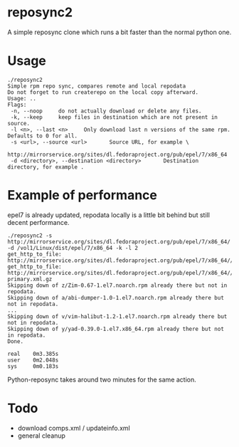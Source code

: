 # reposync2
A simple reposync clone which runs a bit faster than the normal python one.

# Usage
```
./reposync2
Simple rpm repo sync, compares remote and local repodata
Do not forget to run createrepo on the local copy afterward.
Usage: ..
Flags:
 -n, --noop     do not actually download or delete any files.
 -k, --keep     keep files in destination which are not present in source.
 -l <n>, --last <n>     Only download last n versions of the same rpm. Defaults to 0 for all.
 -s <url>, --source <url>       Source URL, for example \
                http://mirrorservice.org/sites/dl.fedoraproject.org/pub/epel/7/x86_64
 -d <directory>, --destination <directory>       Destination directory, for example .

```

# Example of performance
epel7 is already updated, repodata locally is a little bit behind but still decent performance.

```$ time make epel
./reposync2 -s http://mirrorservice.org/sites/dl.fedoraproject.org/pub/epel/7/x86_64/ -d /vol1/Linux/dist/epel/7/x86_64 -k -l 2
get_http_to_file: http://mirrorservice.org/sites/dl.fedoraproject.org/pub/epel/7/x86_64//repodata/repomd.xml
get_http_to_file: http://mirrorservice.org/sites/dl.fedoraproject.org/pub/epel/7/x86_64//repodata/72ef0a25b29a981d6d0bf196a7e61bbe1c730f40c8abce104f7a54d30d07b0f9-primary.xml.gz
Skipping down of z/Zim-0.67-1.el7.noarch.rpm already there but not in repodata.
Skipping down of a/abi-dumper-1.0-1.el7.noarch.rpm already there but not in repodata.
...
Skipping down of v/vim-halibut-1.2-1.el7.noarch.rpm already there but not in repodata.
Skipping down of y/yad-0.39.0-1.el7.x86_64.rpm already there but not in repodata.
Done.

real    0m3.385s
user    0m2.048s
sys     0m0.183s
```

Python-reposync takes around two minutes for the same action.

# Todo
- download comps.xml / updateinfo.xml
- general cleanup

